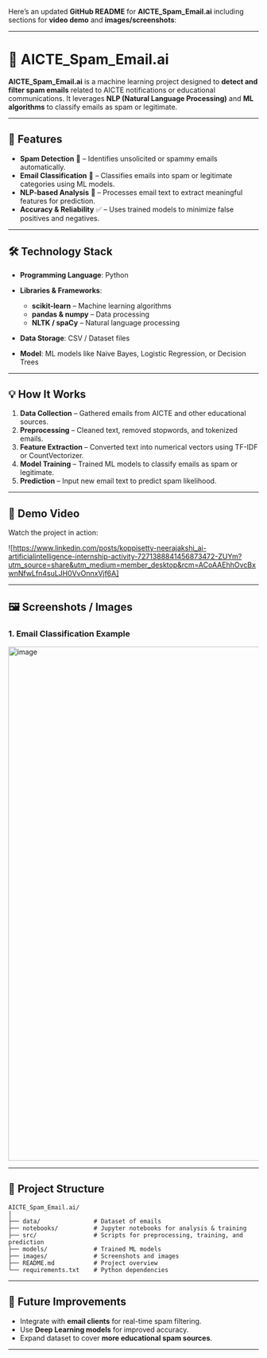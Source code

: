 Here’s an updated **GitHub README** for **AICTE\_Spam\_Email.ai** including sections for **video demo** and **images/screenshots**:

---

# 📧 AICTE\_Spam\_Email.ai

**AICTE\_Spam\_Email.ai** is a machine learning project designed to **detect and filter spam emails** related to AICTE notifications or educational communications. It leverages **NLP (Natural Language Processing)** and **ML algorithms** to classify emails as spam or legitimate.

---

## 🚀 Features

* **Spam Detection** 🚫 – Identifies unsolicited or spammy emails automatically.
* **Email Classification** 📧 – Classifies emails into spam or legitimate categories using ML models.
* **NLP-based Analysis** 📝 – Processes email text to extract meaningful features for prediction.
* **Accuracy & Reliability** ✅ – Uses trained models to minimize false positives and negatives.

---

## 🛠 Technology Stack

* **Programming Language**: Python
* **Libraries & Frameworks**:

  * **scikit-learn** – Machine learning algorithms
  * **pandas & numpy** – Data processing
  * **NLTK / spaCy** – Natural language processing
* **Data Storage**: CSV / Dataset files
* **Model**: ML models like Naive Bayes, Logistic Regression, or Decision Trees

---

## 💡 How It Works

1. **Data Collection** – Gathered emails from AICTE and other educational sources.
2. **Preprocessing** – Cleaned text, removed stopwords, and tokenized emails.
3. **Feature Extraction** – Converted text into numerical vectors using TF-IDF or CountVectorizer.
4. **Model Training** – Trained ML models to classify emails as spam or legitimate.
5. **Prediction** – Input new email text to predict spam likelihood.

---

## 🎥 Demo Video

Watch the project in action:

![https://www.linkedin.com/posts/koppisetty-neerajakshi_ai-artificialintelligence-internship-activity-7271388841456873472-ZUYm?utm_source=share&utm_medium=member_desktop&rcm=ACoAAEhhOvcBxwnNfwLfn4suLJH0VvOnnxVjf6A]

---

## 🖼 Screenshots / Images

### 1. Email Classification Example

<img width="1919" height="1034" alt="image" src="https://github.com/user-attachments/assets/c7f86810-9b5c-42f0-943c-a7c598b65b85" />

---

## 📁 Project Structure

```
AICTE_Spam_Email.ai/
│
├── data/               # Dataset of emails
├── notebooks/          # Jupyter notebooks for analysis & training
├── src/                # Scripts for preprocessing, training, and prediction
├── models/             # Trained ML models
├── images/             # Screenshots and images
├── README.md           # Project overview
└── requirements.txt    # Python dependencies
```

---

## 🎯 Future Improvements

* Integrate with **email clients** for real-time spam filtering.
* Use **Deep Learning models** for improved accuracy.
* Expand dataset to cover **more educational spam sources**.

---

